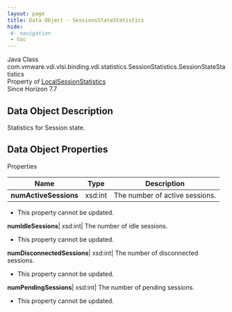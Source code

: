 ```yaml
---
layout: page
title: Data Object - SessionsStateStatistics
hide:
 #- navigation
 - toc
---
```






Java Class
    com.vmware.vdi.vlsi.binding.vdi.statistics.SessionStatistics.SessionStateStatistics  
Property of
     [LocalSessionStatistics](vdi.statistics.SessionStatistics.LocalSessionStatistics.md#field_detail)  
Since 
    Horizon 7.7

## Data Object Description 

Statistics for Session state. 

## Data Object Properties

Properties

Name |  Type |  Description   
---|---|---  
**numActiveSessions**|  xsd:int|  The number of active sessions.   


 * This property cannot be updated.

  
**numIdleSessions**|  xsd:int|  The number of idle sessions.   


 * This property cannot be updated.

  
**numDisconnectedSessions**|  xsd:int|  The number of disconnected sessions.   


 * This property cannot be updated.

  
**numPendingSessions**|  xsd:int|  The number of pending sessions.   


 * This property cannot be updated.

  
  
  
   
  
  

